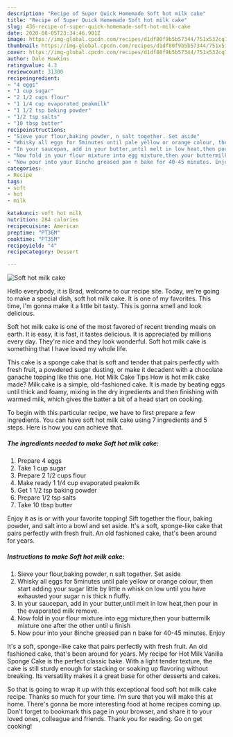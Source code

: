 ```yaml
---
description: "Recipe of Super Quick Homemade Soft hot milk cake"
title: "Recipe of Super Quick Homemade Soft hot milk cake"
slug: 436-recipe-of-super-quick-homemade-soft-hot-milk-cake
date: 2020-08-05T23:34:46.901Z
image: https://img-global.cpcdn.com/recipes/d1df80f9b5b57344/751x532cq70/soft-hot-milk-cake-recipe-main-photo.jpg
thumbnail: https://img-global.cpcdn.com/recipes/d1df80f9b5b57344/751x532cq70/soft-hot-milk-cake-recipe-main-photo.jpg
cover: https://img-global.cpcdn.com/recipes/d1df80f9b5b57344/751x532cq70/soft-hot-milk-cake-recipe-main-photo.jpg
author: Dale Hawkins
ratingvalue: 4.3
reviewcount: 31300
recipeingredient:
- "4 eggs"
- "1 cup sugar"
- "2 1/2 cups flour"
- "1 1/4 cup evaporated peakmilk"
- "1 1/2 tsp baking powder"
- "1/2 tsp salts"
- "10 tbsp butter"
recipeinstructions:
- "Sieve your flour,baking powder, n salt together. Set aside"
- "Whisky all eggs for 5minutes until pale yellow or orange colour, then start adding your sugar little by little n whisk on low until you have exhausted your sugar n is thick n fluffy."
- "In your saucepan, add in your butter,until melt in low heat,then pour in the evaporated milk remove."
- "Now fold in your flour mixture into egg mixture,then your buttermilk mixture one after the other until u finish"
- "Now pour into your 8inche greased pan n bake for 40-45 minutes. Enjoy"
categories:
- Recipe
tags:
- soft
- hot
- milk

katakunci: soft hot milk 
nutrition: 284 calories
recipecuisine: American
preptime: "PT36M"
cooktime: "PT35M"
recipeyield: "4"
recipecategory: Dessert

---
```



![Soft hot milk cake](https://img-global.cpcdn.com/recipes/d1df80f9b5b57344/751x532cq70/soft-hot-milk-cake-recipe-main-photo.jpg)

Hello everybody, it is Brad, welcome to our recipe site. Today, we're going to make a special dish, soft hot milk cake. It is one of my favorites. This time, I'm gonna make it a little bit tasty. This is gonna smell and look delicious.

Soft hot milk cake is one of the most favored of recent trending meals on earth. It is easy, it is fast, it tastes delicious. It is appreciated by millions every day. They're nice and they look wonderful. Soft hot milk cake is something that I have loved my whole life.

This cake is a sponge cake that is soft and tender that pairs perfectly with fresh fruit, a powdered sugar dusting, or make it decadent with a chocolate ganache topping like this one. Hot Milk Cake Tips How is hot milk cake made? Milk cake is a simple, old-fashioned cake. It is made by beating eggs until thick and foamy, mixing in the dry ingredients and then finishing with warmed milk, which gives the batter a bit of a head start on cooking.


To begin with this particular recipe, we have to first prepare a few ingredients. You can have soft hot milk cake using 7 ingredients and 5 steps. Here is how you can achieve that.

<!--inarticleads1-->

##### The ingredients needed to make Soft hot milk cake:

1. Prepare 4 eggs
1. Take 1 cup sugar
1. Prepare 2 1/2 cups flour
1. Make ready 1 1/4 cup evaporated peakmilk
1. Get 1 1/2 tsp baking powder
1. Prepare 1/2 tsp salts
1. Take 10 tbsp butter


Enjoy it as is or with your favorite topping! Sift together the flour, baking powder, and salt into a bowl and set aside. It&#39;s a soft, sponge-like cake that pairs perfectly with fresh fruit. An old fashioned cake, that&#39;s been around for years. 

<!--inarticleads2-->

##### Instructions to make Soft hot milk cake:

1. Sieve your flour,baking powder, n salt together. Set aside
1. Whisky all eggs for 5minutes until pale yellow or orange colour, then start adding your sugar little by little n whisk on low until you have exhausted your sugar n is thick n fluffy.
1. In your saucepan, add in your butter,until melt in low heat,then pour in the evaporated milk remove.
1. Now fold in your flour mixture into egg mixture,then your buttermilk mixture one after the other until u finish
1. Now pour into your 8inche greased pan n bake for 40-45 minutes. Enjoy


It&#39;s a soft, sponge-like cake that pairs perfectly with fresh fruit. An old fashioned cake, that&#39;s been around for years. My recipe for Hot Milk Vanilla Sponge Cake is the perfect classic bake. With a light tender texture, the cake is still sturdy enough for stacking or soaking up flavoring without breaking. Its versatility makes it a great base for other desserts and cakes. 

So that is going to wrap it up with this exceptional food soft hot milk cake recipe. Thanks so much for your time. I'm sure that you will make this at home. There's gonna be more interesting food at home recipes coming up. Don't forget to bookmark this page in your browser, and share it to your loved ones, colleague and friends. Thank you for reading. Go on get cooking!
